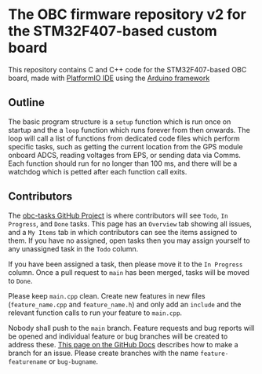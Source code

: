 # The OBC firmware repository v2 for the STM32F407-based custom board

This repository contains C and C++ code for the STM32F407-based OBC board, made with [PlatformIO IDE](https://platformio.org/platformio-ide) using the [Arduino framework](https://docs.platformio.org/en/latest/frameworks/arduino.html)

## Outline

The basic program structure is a `setup` function which is run once on startup and the a `loop` function which runs forever from then onwards. The loop will call a list of functions from dedicated code files which perform specific tasks, such as getting the current location from the GPS module onboard ADCS, reading voltages from EPS, or sending data via Comms. Each function should run for no longer than 100 ms, and there will be a watchdog which is petted after each function call exits.  

## Contributors

The [obc-tasks GitHub Project](https://github.com/orgs/guorbit/projects/9) is where contributors will see `Todo`, `In Progress`, and `Done` tasks. This page has an `Overview` tab showing all issues, and a `My Items` tab in which contributors can see the items assigned to them. If you have no assigned, open tasks then you may assign yourself to any unassigned task in the `Todo` column.  

If you have been assigned a task, then please move it to the `In Progress` column. Once a pull request to `main` has been merged, tasks will be moved to `Done`. 

Please keep `main.cpp` clean. Create new features in new files (`feature_name.cpp` and `feature_name.h`) and only add an `include` and the relevant function calls to run your feature to `main.cpp`.  

Nobody shall push to the `main` branch.  Feature requests and bug reports will be opened and individual feature or bug branches will be created to address these. [This page on the GitHub Docs](https://docs.github.com/en/issues/tracking-your-work-with-issues/using-issues/creating-a-branch-for-an-issue) describes how to make a branch for an issue.  Please create branches with the name `feature-featurename` or `bug-bugname`. 